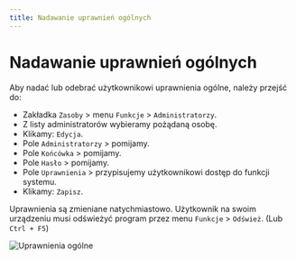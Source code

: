```yaml
---
title: Nadawanie uprawnień ogólnych
---
```


# Nadawanie uprawnień ogólnych

Aby nadać lub odebrać użytkownikowi uprawnienia ogólne, należy przejść do:

- Zakładka `Zasoby` > menu `Funkcje` > `Administratorzy`.
- Z listy administratorów wybieramy pożądaną osobę.
- Klikamy: `Edycja`.
- Pole `Administratorzy` > pomijamy.
- Pole `Końcówka` > pomijamy.
- Pole `Hasło` > pomijamy.
- Pole `Uprawnienia` > przypisujemy użytkownikowi dostęp do funkcji systemu.
- Klikamy: `Zapisz`.

Uprawnienia są zmieniane natychmiastowo. Użytkownik na swoim urządzeniu musi odświeżyć program przez menu `Funkcje` > `Odśwież`. (Lub `Ctrl + F5`)

![Uprawnienia ogólne](uprawnieniaogolne.gif)